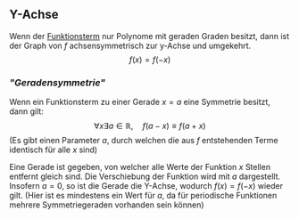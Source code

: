 ## Y-Achse
Wenn der [Funktionsterm](Funktion(en)) nur Polynome mit geraden Graden besitzt, dann ist der Graph von $f$ achsensymmetrisch zur y-Achse und umgekehrt.
$$f(x)=f(-x)$$

### *"Geradensymmetrie"*
Wenn ein Funktionsterm zu einer Gerade $x=a$ eine Symmetrie besitzt, dann gilt:
$$\forall x\exists a\in \mathbb{R},\quad f(a-x)\equiv f(a+x)$$
(Es gibt einen Parameter $a$, durch welchen die aus $f$ entstehenden Terme identisch für alle $x$ sind)

Eine Gerade ist gegeben, von welcher alle Werte der Funktion $x$ Stellen entfernt gleich sind. Die Verschiebung der Funktion wird mit $a$ dargestellt. Insofern $a=0$, so ist die Gerade die Y-Achse, wodurch $f(x)=f(-x)$ wieder gilt.
(Hier ist es mindestens ein Wert für $a$, da für periodische Funktionen mehrere Symmetriegeraden vorhanden sein können)